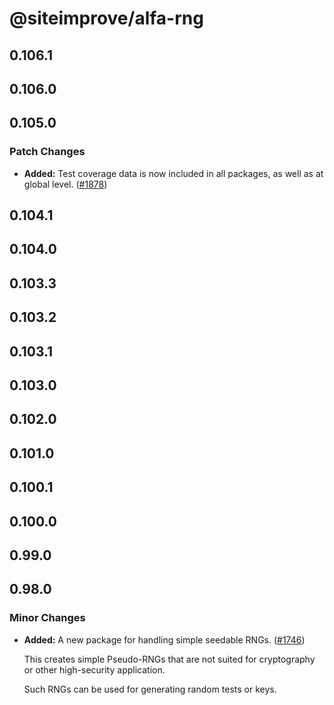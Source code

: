 # @siteimprove/alfa-rng

## 0.106.1

## 0.106.0

## 0.105.0

### Patch Changes

- **Added:** Test coverage data is now included in all packages, as well as at global level. ([#1878](https://github.com/Siteimprove/alfa/pull/1878))

## 0.104.1

## 0.104.0

## 0.103.3

## 0.103.2

## 0.103.1

## 0.103.0

## 0.102.0

## 0.101.0

## 0.100.1

## 0.100.0

## 0.99.0

## 0.98.0

### Minor Changes

- **Added:** A new package for handling simple seedable RNGs. ([#1746](https://github.com/Siteimprove/alfa/pull/1746))

  This creates simple Pseudo-RNGs that are not suited for cryptography or other high-security application.

  Such RNGs can be used for generating random tests or keys.
